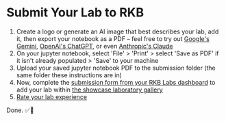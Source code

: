 # Submit Your Lab to RKB

1. Create a logo or generate an AI image that best describes your lab, add it, then export your notebook as a PDF – feel free to try out [Google's Gemini](https://gemini.google.com/app), [OpenAI's ChatGPT](https://chat.openai.com/), or even [Anthropic's Claude](https://claude.ai/chat)
2. On your jupyter notebook, select 'File' > 'Print' > select 'Save as PDF' if it isn't already populated > 'Save' to your machine
3. Upload your saved jupyter notebook PDF to the submission folder (the same folder these instructions are in)
4. Now, complete the [submission form from your RKB Labs dashboard](https://labs.rkblueprints.com/dashboard) to add your lab within [the showcase laboratory gallery](https://labs.rkblueprints.com/projects)
5. [Rate your lab experience](https://forms.gle/XAkMqvphMSvXDzFj8)

Done. ✅🎉
